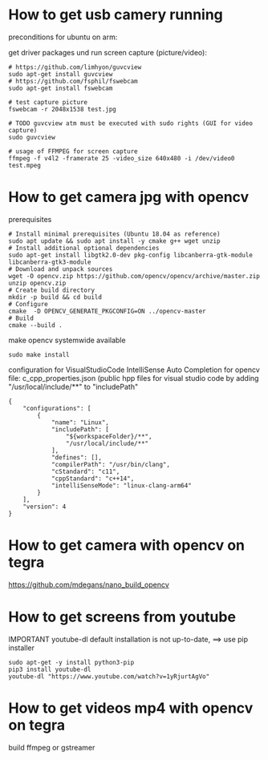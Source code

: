 # How to get usb camery running

preconditions for ubuntu on arm:

get driver packages und run screen capture (picture/video):  
```
# https://github.com/limhyon/guvcview
sudo apt-get install guvcview
# https://github.com/fsphil/fswebcam
sudo apt-get install fswebcam

# test capture picture
fswebcam -r 2048x1538 test.jpg

# TODO guvcview atm must be executed with sudo rights (GUI for video capture)
sudo guvcview

# usage of FFMPEG for screen capture
ffmpeg -f v4l2 -framerate 25 -video_size 640x480 -i /dev/video0 test.mpeg
```

# How to get camera jpg with opencv

prerequisites
```
# Install minimal prerequisites (Ubuntu 18.04 as reference)
sudo apt update && sudo apt install -y cmake g++ wget unzip
# Install additional optional dependencies
sudo apt-get install libgtk2.0-dev pkg-config libcanberra-gtk-module libcanberra-gtk3-module
# Download and unpack sources
wget -O opencv.zip https://github.com/opencv/opencv/archive/master.zip
unzip opencv.zip
# Create build directory
mkdir -p build && cd build
# Configure
cmake  -D OPENCV_GENERATE_PKGCONFIG=ON ../opencv-master
# Build
cmake --build .
```
make opencv systemwide available
```
sudo make install
```
configuration for VisualStudioCode IntelliSense Auto Completion for opencv 
file: c_cpp_properties.json (public hpp files for visual studio code by adding "/usr/local/include/**" to "includePath"
```
{
    "configurations": [
        {
            "name": "Linux",
            "includePath": [
                "${workspaceFolder}/**",
                "/usr/local/include/**"
            ],
            "defines": [],
            "compilerPath": "/usr/bin/clang",
            "cStandard": "c11",
            "cppStandard": "c++14",
            "intelliSenseMode": "linux-clang-arm64"
        }
    ],
    "version": 4
}
```

# How to get camera with opencv on tegra 

https://github.com/mdegans/nano_build_opencv

# How to get screens from youtube 

IMPORTANT youtube-dl default installation is not up-to-date, ==> use pip installer
```
sudo apt-get -y install python3-pip
pip3 install youtube-dl
youtube-dl "https://www.youtube.com/watch?v=1yRjurtAgVo"
```
# How to get videos mp4 with opencv on tegra
build ffmpeg or gstreamer
